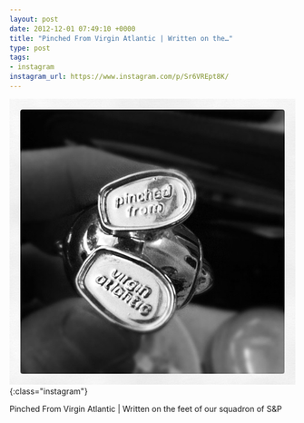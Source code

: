 ```yaml
---
layout: post
date: 2012-12-01 07:49:10 +0000
title: "Pinched From Virgin Atlantic | Written on the…"
type: post
tags:
- instagram
instagram_url: https://www.instagram.com/p/Sr6VREpt8K/
---
```


![Instagram - Sr6VREpt8K](/assets/Sr6VREpt8K.jpg){:class="instagram"}

Pinched From Virgin Atlantic | Written on the feet of our squadron of S&P

